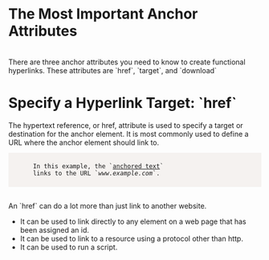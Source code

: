 <html lang="en">
<head>
    <meta charset="UTF-8">
    <meta name="viewport" content="width=device-width, initial-scale=1.0">
    <meta http-equiv="X-UA-Compatible" content="ie=edge">
    <title>Anzhe</title>
</head>
<style>
    pre {
    
        border: 1px solid rgb(201, 201, 201, 201);
        font-size:12px;
        background: #f5f2f0;
        padding: 20px;
        padding-bottom: 20px;
        overflow: auto;
        

    }

</style>

<body>
    
<h1>The Most Important Anchor Attributes</h1>
<br>
There are three anchor attributes you need to know to create functional hyperlinks. These attributes are `href`, `target`, and `download`

<h1>Specify a Hyperlink Target: `href`</h1>
The hypertext reference, or href, attribute is used to specify a target or destination for the anchor element. It is most commonly used to define a URL where the anchor element should link to.


<pre>
    In this example, the `<a href="http://example.com">anchored text</a>`
    links to the URL `<em>www.example.com</em>`.
</pre> 


<br>
An `href` can do a lot more than just link to another website.

<ul>
    <li>It can be used to link directly to any element on a web page that has been assigned an id.</li>
    <li>It can be used to link to a resource using a protocol other than http.</li>
    <li>It can be used to run a script.</li>
</ul>






<div class="fieldset:d"></div>

</body>
</html>
